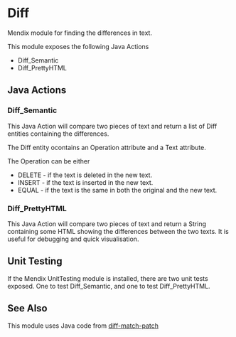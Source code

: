 # Diff
Mendix module for finding the differences in text.

This module exposes the following Java Actions

* Diff_Semantic
* Diff_PrettyHTML

## Java Actions

### Diff_Semantic

This Java Action will compare two pieces of text and return a list of Diff entities containing the differences. 

The Diff entity ocontains an Operation attribute and a Text attribute. 

The Operation can be either
* DELETE - if the text is deleted in the new text.
* INSERT - if the text is inserted in the new text.
* EQUAL - if the text is the same in both the original and the new text.

### Diff_PrettyHTML

This Java Action will compare two pieces of text and return a String containing some HTML showing the differences between the two texts. It is useful for debugging and quick visualisation.

## Unit Testing

If the Mendix UnitTesting module is installed, there are two unit tests exposed. One to test Diff_Semantic, and one to test Diff_PrettyHTML.

## See Also

This module uses Java code from [diff-match-patch](https://github.com/google/diff-match-patch)

